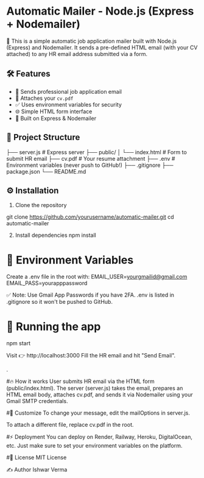 # Automatic Mailer - Node.js (Express + Nodemailer)

🚀 This is a simple automatic job application mailer built with Node.js (Express) and Nodemailer. It sends a pre-defined HTML email (with your CV attached) to any HR email address submitted via a form.

## 🛠 Features
- 📧 Sends professional job application email
- 📎 Attaches your `cv.pdf`
- ✅ Uses environment variables for security
- 🌐 Simple HTML form interface
- 🚀 Built on Express & Nodemailer

## 📂 Project Structure
├── server.js # Express server
├── public/
│ └── index.html # Form to submit HR email
├── cv.pdf # Your resume attachment
├── .env # Environment variables (never push to GitHub!)
├── .gitignore
├── package.json
└── README.md


## ⚙️ Installation
1. Clone the repository

git clone https://github.com/yourusername/automatic-mailer.git
cd automatic-mailer


2. Install dependencies
npm install

# 🔑 Environment Variables
Create a .env file in the root with:
EMAIL_USER=yourgmailid@gmail.com
EMAIL_PASS=yourapppassword

✅ Note: Use Gmail App Passwords if you have 2FA. .env is listed in .gitignore so it won't be pushed to GitHub.

# 🚀 Running the app

npm start

Visit 👉 http://localhost:3000
Fill the HR email and hit "Send Email".

.

#🔥 How it works
User submits HR email via the HTML form (public/index.html). The server (server.js) takes the email, prepares an HTML email body, attaches cv.pdf, and sends it via Nodemailer using your Gmail SMTP credentials.

#📝 Customize
To change your message, edit the mailOptions in server.js.

To attach a different file, replace cv.pdf in the root.

#⚡ Deployment
You can deploy on Render, Railway, Heroku, DigitalOcean, etc. Just make sure to set your environment variables on the platform.

#🙌 License
MIT License

✍️ Author
Ishwar Verma


